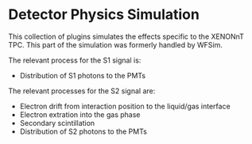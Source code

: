 # Detector Physics Simulation

This collection of plugins simulates the effects specific to the XENONnT TPC. This part of the simulation was formerly handled by WFSim.

The relevant process for the S1 signal is:
- Distribution of S1 photons to the PMTs

The relevant processes for the S2 signal are:
- Electron drift from interaction position to the liquid/gas interface
- Electron extration into the gas phase
- Secondary scintillation
- Distribution of S2 photons to the PMTs
